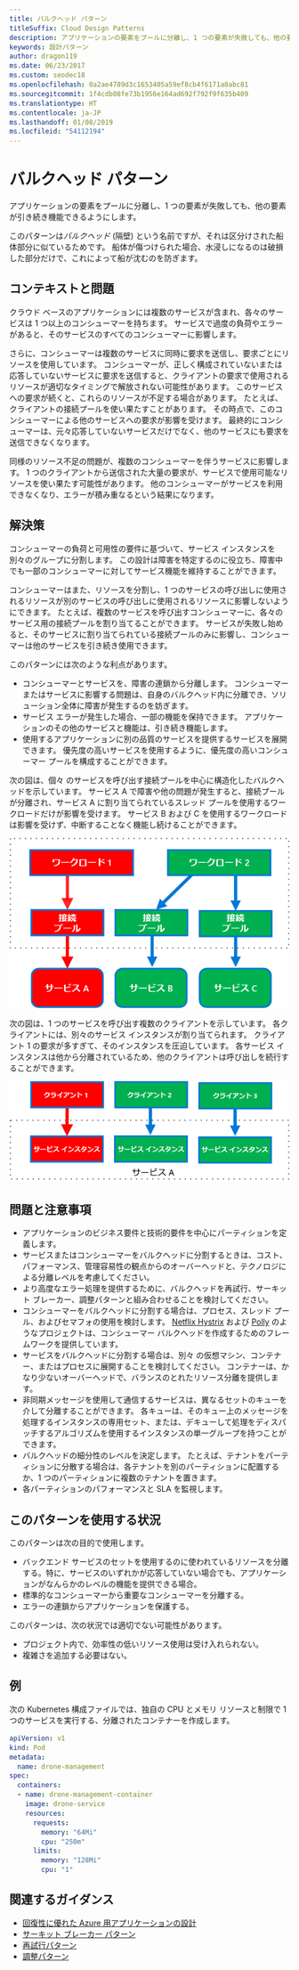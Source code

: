 ```yaml
---
title: バルクヘッド パターン
titleSuffix: Cloud Design Patterns
description: アプリケーションの要素をプールに分離し、1 つの要素が失敗しても、他の要素が引き続き機能できるようにします。
keywords: 設計パターン
author: dragon119
ms.date: 06/23/2017
ms.custom: seodec18
ms.openlocfilehash: 0a2ae4789d3c1653405a59ef8cb4f6171a8abc81
ms.sourcegitcommit: 1f4cdb08fe73b1956e164ad692f792f9f635b409
ms.translationtype: HT
ms.contentlocale: ja-JP
ms.lasthandoff: 01/08/2019
ms.locfileid: "54112194"
---
```

# <a name="bulkhead-pattern"></a>バルクヘッド パターン

アプリケーションの要素をプールに分離し、1 つの要素が失敗しても、他の要素が引き続き機能できるようにします。

このパターンは*バルクヘッド* (隔壁) という名前ですが、それは区分けされた船体部分に似ているためです。 船体が傷つけられた場合、水浸しになるのは破損した部分だけで、これによって船が沈むのを防ぎます。

## <a name="context-and-problem"></a>コンテキストと問題

クラウド ベースのアプリケーションには複数のサービスが含まれ、各々のサービスは 1 つ以上のコンシューマーを持ちます。 サービスで過度の負荷やエラーがあると、そのサービスのすべてのコンシューマーに影響します。

さらに、コンシューマーは複数のサービスに同時に要求を送信し、要求ごとにリソースを使用しています。 コンシューマーが、正しく構成されていないまたは応答していないサービスに要求を送信すると、クライアントの要求で使用されるリソースが適切なタイミングで解放されない可能性があります。 このサービスへの要求が続くと、これらのリソースが不足する場合があります。 たとえば、クライアントの接続プールを使い果たすことがあります。 その時点で、このコンシューマーによる他のサービスへの要求が影響を受けます。 最終的にコンシューマーは、元々応答していないサービスだけでなく、他のサービスにも要求を送信できなくなります。

同様のリソース不足の問題が、複数のコンシューマーを伴うサービスに影響します。 1 つのクライアントから送信された大量の要求が、サービスで使用可能なリソースを使い果たす可能性があります。 他のコンシューマーがサービスを利用できなくなり、エラーが積み重なるという結果になります。

## <a name="solution"></a>解決策

コンシューマーの負荷と可用性の要件に基づいて、サービス インスタンスを別々のグループに分割します。 この設計は障害を特定するのに役立ち、障害中でも一部のコンシューマーに対してサービス機能を維持することができます。

コンシューマーはまた、リソースを分割し、1 つのサービスの呼び出しに使用されるリソースが別のサービスの呼び出しに使用されるリソースに影響しないようにできます。 たとえば、複数のサービスを呼び出すコンシューマーに、各々のサービス用の接続プールを割り当てることができます。 サービスが失敗し始めると、そのサービスに割り当てられている接続プールのみに影響し、コンシューマーは他のサービスを引き続き使用できます。

このパターンには次のような利点があります。

- コンシューマーとサービスを、障害の連鎖から分離します。 コンシューマーまたはサービスに影響する問題は、自身のバルクヘッド内に分離でき、ソリューション全体に障害が発生するのを妨ぎます。
- サービス エラーが発生した場合、一部の機能を保持できます。 アプリケーションのその他のサービスと機能は、引き続き機能します。
- 使用するアプリケーションに別の品質のサービスを提供するサービスを展開できます。 優先度の高いサービスを使用するように、優先度の高いコンシューマー プールを構成することができます。

次の図は、個々 のサービスを呼び出す接続プールを中心に構造化したバルクヘッドを示しています。 サービス A で障害や他の問題が発生すると、接続プールが分離され、サービス A に割り当てられているスレッド プールを使用するワークロードだけが影響を受けます。 サービス B および C を使用するワークロードは影響を受けず、中断することなく機能し続けることができます。

![バルクヘッド パターンの最初の図](./_images/bulkhead-1.png)

次の図は、1 つのサービスを呼び出す複数のクライアントを示しています。 各クライアントには、別々のサービス インスタンスが割り当てられます。 クライアント 1 の要求が多すぎて、そのインスタンスを圧迫しています。 各サービス インスタンスは他から分離されているため、他のクライアントは呼び出しを続行することができます。

![バルクヘッド パターンの最初の図](./_images/bulkhead-2.png)

## <a name="issues-and-considerations"></a>問題と注意事項

- アプリケーションのビジネス要件と技術的要件を中心にパーティションを定義します。
- サービスまたはコンシューマーをバルクヘッドに分割するときは、コスト、パフォーマンス、管理容易性の観点からのオーバーヘッドと、テクノロジによる分離レベルを考慮してください。
- より高度なエラー処理を提供するために、バルクヘッドを再試行、サーキット ブレーカー、調整パターンと組み合わせることを検討してください。
- コンシューマーをバルクヘッドに分割する場合は、プロセス、スレッド プール、およびセマフォの使用を検討します。 [Netflix Hystrix][hystrix] および [Polly][polly] のようなプロジェクトは、コンシューマー バルクヘッドを作成するためのフレームワークを提供しています。
- サービスをバルクヘッドに分割する場合は、別々 の仮想マシン、コンテナー、またはプロセスに展開することを検討してください。 コンテナーは、かなり少ないオーバーヘッドで、バランスのとれたリソース分離を提供します。
- 非同期メッセージを使用して通信するサービスは、異なるセットのキューを介して分離することができます。 各キューは、そのキュー上のメッセージを処理するインスタンスの専用セット、または、デキューして処理をディスパッチするアルゴリズムを使用するインスタンスの単一グループを持つことができます。
- バルクヘッドの細分性のレベルを決定します。 たとえば、テナントをパーティションに分散する場合は、各テナントを別のパーティションに配置するか、1 つのパーティションに複数のテナントを置きます。
- 各パーティションのパフォーマンスと SLA を監視します。

## <a name="when-to-use-this-pattern"></a>このパターンを使用する状況

このパターンは次の目的で使用します。

- バックエンド サービスのセットを使用するのに使われているリソースを分離する。特に、サービスのいずれかが応答していない場合でも、アプリケーションがなんらかのレベルの機能を提供できる場合。
- 標準的なコンシューマーから重要なコンシューマーを分離する。
- エラーの連鎖からアプリケーションを保護する。

このパターンは、次の状況では適切でない可能性があります。

- プロジェクト内で、効率性の低いリソース使用は受け入れられない。
- 複雑さを追加する必要はない。

## <a name="example"></a>例

次の Kubernetes 構成ファイルでは、独自の CPU とメモリ リソースと制限で 1 つのサービスを実行する、分離されたコンテナーを作成します。

```yml
apiVersion: v1
kind: Pod
metadata:
  name: drone-management
spec:
  containers:
  - name: drone-management-container
    image: drone-service
    resources:
      requests:
        memory: "64Mi"
        cpu: "250m"
      limits:
        memory: "128Mi"
        cpu: "1"
```

## <a name="related-guidance"></a>関連するガイダンス

- [回復性に優れた Azure 用アプリケーションの設計](../resiliency/index.md)
- [サーキット ブレーカー パターン](./circuit-breaker.md)
- [再試行パターン](./retry.md)
- [調整パターン](./throttling.md)

<!-- links -->

[hystrix]: https://github.com/Netflix/Hystrix
[polly]: https://github.com/App-vNext/Polly
